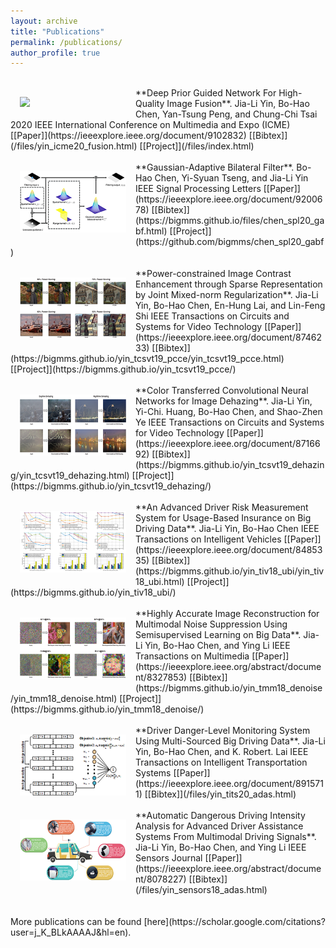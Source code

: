 ```yaml
---
layout: archive
title: "Publications"
permalink: /publications/
author_profile: true
---
```

<br>
<img src='/images/yin_icme2020.png' width="170" style="float: left; margin: 15px">
**Deep Prior Guided Network For High-Quality Image Fusion**.  
Jia-Li Yin, Bo-Hao Chen, Yan-Tsung Peng, and Chung-Chi Tsai  
2020 IEEE International Conference on Multimedia and Expo (ICME)  
[[Paper]](https://ieeexplore.ieee.org/document/9102832) [[Bibtex]](/files/yin_icme20_fusion.html) [[Project]](/files/index.html)
<br>
<br>
<img src='/images/chen_spl20_gabf.png' width="170" style="float: left; margin: 15px">
**Gaussian-Adaptive Bilateral Filter**.  
Bo-Hao Chen, Yi-Syuan Tseng, and Jia-Li Yin  
IEEE Signal Processing Letters  
[[Paper]](https://ieeexplore.ieee.org/document/9200678) [[Bibtex]](https://bigmms.github.io/files/chen_spl20_gabf.html) [[Project]](https://github.com/bigmms/chen_spl20_gabf)
<br>
<br>
<img src='/images/yin_tcsvt19_pcce.png' width="170" style="float: left; margin: 15px">
**Power-constrained Image Contrast Enhancement through Sparse Representation by Joint Mixed-norm Regularization**.  
Jia-Li Yin, Bo-Hao Chen, En-Hung Lai, and Lin-Feng Shi  
IEEE Transactions on Circuits and Systems for Video Technology  
[[Paper]](https://ieeexplore.ieee.org/document/8746233) [[Bibtex]](https://bigmms.github.io/yin_tcsvt19_pcce/yin_tcsvt19_pcce.html) [[Project]](https://bigmms.github.io/yin_tcsvt19_pcce/)
<br>
<br>
<img src='/images/yin_tcsvt19_dehazing.png' width="170" style="float: left; margin: 15px">
**Color Transferred Convolutional Neural Networks for Image Dehazing**.  
Jia-Li Yin, Yi-Chi. Huang, Bo-Hao Chen, and Shao-Zhen Ye  
IEEE Transactions on Circuits and Systems for Video Technology  
[[Paper]](https://ieeexplore.ieee.org/document/8716692) [[Bibtex]](https://bigmms.github.io/yin_tcsvt19_dehazing/yin_tcsvt19_dehazing.html) [[Project]](https://bigmms.github.io/yin_tcsvt19_dehazing/)
<br>
<br>
<img src='/images/yin_tiv18_ubi.png' width="170" style="float: left; margin: 15px">
**An Advanced Driver Risk Measurement System for Usage-Based Insurance on Big Driving Data**.  
Jia-Li Yin, Bo-Hao Chen  
IEEE Transactions on Intelligent Vehicles  
[[Paper]](https://ieeexplore.ieee.org/document/8485335) [[Bibtex]](https://bigmms.github.io/yin_tiv18_ubi/yin_tiv18_ubi.html) [[Project]](https://bigmms.github.io/yin_tiv18_ubi/)
<br>
<br>
<img src='/images/yin_tmm18_denoise.png' width="170" style="float: left; margin: 15px">
**Highly Accurate Image Reconstruction for Multimodal Noise Suppression Using Semisupervised Learning on Big Data**.  
Jia-Li Yin, Bo-Hao Chen, and Ying Li  
IEEE Transactions on Multimedia  
[[Paper]](https://ieeexplore.ieee.org/abstract/document/8327853) [[Bibtex]](https://bigmms.github.io/yin_tmm18_denoise/yin_tmm18_denoise.html) [[Project]](https://bigmms.github.io/yin_tmm18_denoise/)
<br>
<br>
<img src='/images/yin_tits20_adas.png' width="170" style="float: left; margin: 15px">
**Driver Danger-Level Monitoring System Using Multi-Sourced Big Driving Data**.  
Jia-Li Yin, Bo-Hao Chen, and K. Robert. Lai  
IEEE Transactions on Intelligent Transportation Systems  
[[Paper]](https://ieeexplore.ieee.org/document/8915711) [[Bibtex]](/files/yin_tits20_adas.html)
<br>
<br>
<img src='/images/yin_sensj18_adas.png' width="170" style="float: left; margin: 15px">
**Automatic Dangerous Driving Intensity Analysis for Advanced Driver Assistance Systems From Multimodal Driving Signals**.  
Jia-Li Yin, Bo-Hao Chen, and Ying Li  
IEEE Sensors Journal  
[[Paper]](https://ieeexplore.ieee.org/abstract/document/8078227) [[Bibtex]](/files/yin_sensors18_adas.html)
<br>
<br>
<br>
More publications can be found [here](https://scholar.google.com/citations?user=j_K_BLkAAAAJ&hl=en).

